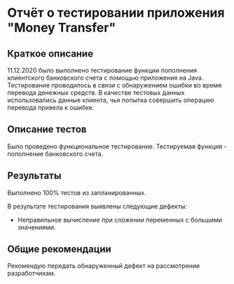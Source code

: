 # Отчёт о тестировании приложения "Money Transfer" 

## Краткое описание
11.12.2020 было выполнено тестирование функции пополнения клиентского банковского счета с помощью приложения на Java.
Тестирование проводилось в связи с обнаружением ошибки во время перевода денежных средств.
В качестве тестовых данных использовались данные клиента, чья попытка совершить операцию перевода привела к ошибке.


## Описание тестов

Было проведено функциональное тестирование. Тестируемая функция - пополнение банковского счета. 


## Результаты
Выполнено 100% тестов из запланированных. 

В результате тестирования выявлены следующие дефекты:

* Неправильное вычисление при сложении переменных с большими значениями.

## Общие рекомендации

Рекомендую передать обнаруженный дефект на рассмотрение разработчикам. 

